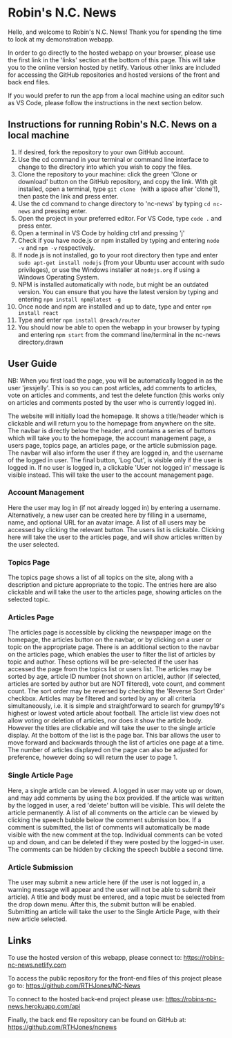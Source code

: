 # Robin's N.C. News #

Hello, and welcome to Robin's N.C. News! Thank you for spending the time to look at my demonstration webapp. 

In order to go directly to the hosted webapp on your browser, please use the first link in the 'links' section at the bottom of this page. This will take you to the online version hosted by netlify. Various other links are included for accessing the GitHub repositories and hosted versions of the front and back end files. 

If you would prefer to run the app from a local machine using an editor such as VS Code, please follow the instructions in the next section below.

## Instructions for running Robin's N.C. News on a local machine ##

1. If desired, fork the repository to your own GitHub account.
2. Use the cd command in your terminal or command line interface to change to the directory into which you wish to copy the files.
3. Clone the repository to your machine: click the green 'Clone or download' button on the GitHub repository, and copy the link. With git installed, open a terminal, type `git clone ` (with a space after 'clone'!), then paste the link and press enter. 
4. Use the cd command to change directory to 'nc-news' by typing `cd nc-news` and pressing enter.
5. Open the project in your preferred editor. For VS Code, type `code .` and press enter.
6. Open a terminal in VS Code by holding ctrl and pressing 'j'
7. Check if you have node.js or npm installed by typing and entering `node -v` and `npm -v` respectively.
8. If node.js is not installed, go to your root directory then type and enter `sudo apt-get install nodejs` (from your Ubuntu user account with sudo privileges), or use the Windows installer at `nodejs.org` if using a Windows Operating System. 
9. NPM is installed automatically with node, but might be an outdated version. You can ensure that you have the latest version by typing and entering `npm install npm@latest -g`
10. Once node and npm are installed and up to date, type and enter `npm install react`
11. Type and enter `npm install @reach/router`
12. You should now be able to open the webapp in your browser by typing and entering `npm start` from the command line/terminal in the nc-news directory.drawn

## User Guide ##

NB: When you first load the page, you will be automatically logged in as the user 'jessjelly'. This is so you can post articles, add comments to articles, vote on articles and comments, and test the delete function (this works only on articles and comments posted by the user who is currently logged in).

The website will initially load the homepage. It shows a title/header which is clickable and will return you to the homepage from anywhere on the site. The navbar is directly below the header, and contains a series of buttons which will take you to the homepage, the account management page, a users page, topics page, an articles page, or the article submission page. The navbar will also inform the user if they are logged in, and the username of the logged in user. The final button, 'Log Out', is visible only if the user is logged in. If no user is logged in, a clickable 'User not logged in' message is visible instead. This will take the user to the account management page.

### Account Management ###

Here the user may log in (if not already logged in) by entering a username. Alternatively, a new user can be created here by filling in a username, name, and optional URL for an avatar image. A list of all users may be accessed by clicking the relevant button. The users list is clickable. Clicking here will take the user to the articles page, and will show articles written by the user selected.

### Topics Page ###

The topics page shows a list of all topics on the site, along with a description and picture appropriate to the topic. The entries here are also clickable and will take the user to the articles page, showing articles on the selected topic.

### Articles Page ###

The articles page is accessible by clicking the newspaper image on the homepage, the articles button on the navbar, or by clicking on a user or topic on the appropriate page. There is an additional section to the navbar on the articles page, which enables the user to filter the list of articles by topic and author. These options will be pre-selected if the user has accessed the page from the topics list or users list. The articles may be sorted by age, article ID number (not shown on article), author (if selected, articles are sorted by author but are NOT filtered), vote count, and comment count. The sort order may be reversed by checking the 'Reverse Sort Order' checkbox. Articles may be filtered and sorted by any or all criteria simultaneously, i.e. it is simple and straightforward to search for grumpy19's highest or lowest voted article about football. The article list view does not allow voting or deletion of articles, nor does it show the article body. However the titles are clickable and will take the user to the single article display. At the bottom of the list is the page bar. This bar allows the user to move forward and backwards through the list of articles one page at a time. The number of articles displayed on the page can also be adjusted for preference, however doing so will return the user to page 1.

### Single Article Page ###

Here, a single article can be viewed. A logged in user may vote up or down, and may add comments by using the box provided. If the article was written by the logged in user, a red 'delete' button will be visible. This will delete the article permanently. A list of all comments on the article can be viewed by clicking the speech bubble below the comment submission box. If a comment is submitted, the list of comments will automatically be made visible with the new comment at the top. Individual comments can be voted up and down, and can be deleted if they were posted by the logged-in user. The comments can be hidden by clicking the speech bubble a second time.


### Article Submission ###

The user may submit a new article here (if the user is not logged in, a warning message will appear and the user will not be able to submit their article). A title and body must be entered, and a topic must be selected from the drop down menu. After this, the submit button will be enabled. Submitting an article will take the user to the Single Article Page, with their new article selected.

## Links ##

To use the hosted version of this webapp, please connect to: https://robins-nc-news.netlify.com

To access the public repository for the front-end files of this project please go to: https://github.com/RTHJones/NC-News

To connect to the hosted back-end project please use: https://robins-nc-news.herokuapp.com/api

Finally, the back end file repository can be found on GitHub at: https://github.com/RTHJones/ncnews